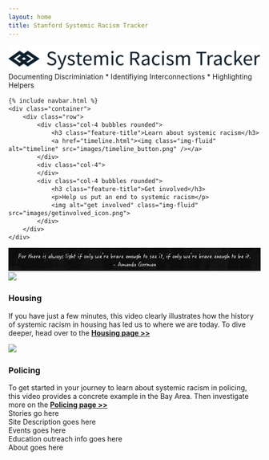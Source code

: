```yaml
---
layout: home
title: Stanford Systemic Racism Tracker
---
```


<div class="home">
    <div class="header-home">
        <div class="row">
            <div class="col-5 px-5">
                <a href="index.html"><img alt="SRT Logo" src="images/logo_navy.png" class="img-fluid" /></a>
            </div>
            <div class="col-1"></div>
            <div class="col-6 pt-3">
                Documenting Discriminiation * Identifiying Interconnections * Highlighting Helpers
            </div>
        </div>
    </div>

    {% include navbar.html %}
    <div class="container">
        <div class="row">
            <div class="col-4 bubbles rounded">
                <h3 class="feature-title">Learn about systemic racism</h3>
                <a href="timeline.html"><img class="img-fluid" alt="timeline" src="images/timeline_button.png" /></a>
            </div>
            <div class="col-4">
            </div>
            <div class="col-4 bubbles rounded">
                <h3 class="feature-title">Get involved</h3>
                <p>Help us put an end to systemic racism</p>
                <img alt="get involved" class="img-fluid" src="images/getinvolved_icon.png">
            </div>
        </div>
    </div>
</div>

<div class="quote-bar">
    <div class="container">
        <div class="row">
            <img alt="Amanda Gorman quote" class="img-fluid" src="images/gorman.png" />
        </div>
    </div>
</div>

<div class="features-bar">
    <div class="container features">
        <div class="row">
            <div class="col-6">
                <div class="row">
                    <div class="col">
                        <a href="https://www.segregatedbydesign.com/"><img class="img-fluid" src="Housing video" src="images/housing_homepage.png"></a>
                    </div>
                    <div class="col">
                        <h3 class="feature-title">Housing</h3>
                        <p>If you have just a few minutes, this video clearly illustrates how the history of systemic racism in housing has led us to where we are today.  To dive deeper, head over to the <strong><a href="#">Housing page >></a></strong></p>
                    </div>
                </div>
            </div>
            <div class="col-6">
                <div class="row">
                    <div class="col">
                        <a href="https://news.stanford.edu/2016/06/15/stanford-big-data-study-finds-racial-disparities-oakland-calif-police-behavior-offers-solutions/"><img class="img-fluid" src="Policing video" src="images/policing_homepage.png" height="100" /></a>
                    </div>
                    <div class="col">
                        <h3 class="feature-title">Policing</h3>
                        To get started in your journey to learn about systemic racism in policing, this video provides a concrete example in the Bay Area.  Then investigate more on the <strong><a href="#">Policing page >></a></strong>
                    </div>
            </div>
        </div>
    </div>
</div>

<div class="stories-bar">
    <div class="container">
        <div class="row">
            <div class="col">
                Stories go here
            </div>
        </div>
    </div>
</div>

<div class="explain-bar">
    <div class="container">
        <div class="row">
            <div class="col">
                Site Description goes here
            </div>
        </div>
    </div>
</div>

<div class="events-bar">
    <div class="container">
        <div class="row">
            <div class="col">
                Events goes here
            </div>
        </div>
    </div>
</div>

<div class="edu-bar">
    <div class="container">
        <div class="row">
            <div class="col">
                Education outreach info goes here
            </div>
        </div>
    </div>
</div>

<div class="about-bar">
    <div class="container">
        <div class="row">
            <div class="col">
                About goes here
            </div>
        </div>
    </div>
</div>
